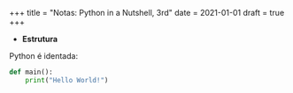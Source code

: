 +++
title = "Notas: Python in a Nutshell, 3rd"
date = 2021-01-01
draft = true
+++

* __Estrutura__

Python é identada:

```python
def main():
    print("Hello World!")
```
